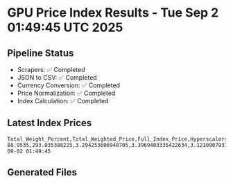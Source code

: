 # GPU Price Index Results - Tue Sep  2 01:49:45 UTC 2025

## Pipeline Status
- Scrapers: ✅ Completed
- JSON to CSV: ✅ Completed
- Currency Conversion: ✅ Completed
- Price Normalization: ✅ Completed
- Index Calculation: ✅ Completed

## Latest Index Prices
```
Total_Weight_Percent,Total_Weighted_Price,Full_Index_Price,Hyperscalers_Only_Price,Non_Hyperscalers_Only_Price,Hyperscaler_Weight,Non_Hyperscaler_Weight,Calculation_Date
88.9535,293.035388225,3.294253606940705,3.3969403335422634,3.121090793785013,55.84,33.113499999999995,2025-09-02 01:49:45
```

## Generated Files
```
```
